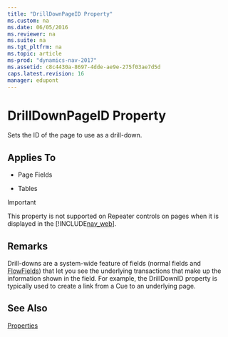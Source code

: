 ```yaml
---
title: "DrillDownPageID Property"
ms.custom: na
ms.date: 06/05/2016
ms.reviewer: na
ms.suite: na
ms.tgt_pltfrm: na
ms.topic: article
ms-prod: "dynamics-nav-2017"
ms.assetid: c8c4430a-8697-4dde-ae9e-275f03ae7d5d
caps.latest.revision: 16
manager: edupont
---
```

# DrillDownPageID Property
Sets the ID of the page to use as a drill\-down.  
  
## Applies To  
  
-   Page Fields  
  
-   Tables  
  
> [!IMPORTANT]  
>  This property is not supported on Repeater controls on pages when it is displayed in the [!INCLUDE[nav_web](includes/nav_web_md.md)].  
  
## Remarks  
 Drill\-downs are a system\-wide feature of fields \(normal fields and [FlowFields](FlowFields.md)\) that let you see the underlying transactions that make up the information shown in the field. For example, the DrillDownID property is typically used to create a link from a Cue to an underlying page.  
  
## See Also  
 [Properties](Properties.md)